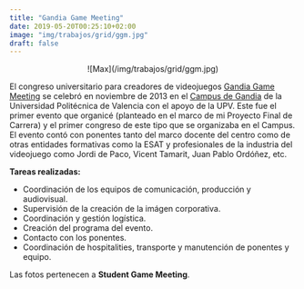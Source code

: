 ```yaml
---
title: "Gandia Game Meeting"
date: 2019-05-20T00:25:10+02:00
image: "img/trabajos/grid/ggm.jpg"
draft: false
---
```


<center>![Max](/img/trabajos/grid/ggm.jpg)</center>

El congreso universitario para creadores de videojuegos [Gandia Game Meeting](https://www.facebook.com/GameMeeting/) se celebró en noviembre de 2013 en el [Campus de Gandia](http://www.gandia.upv.es/) de la Universidad Politécnica de Valencia con el apoyo de la UPV. Este fue el primer evento que organicé (planteado en el marco de mi Proyecto Final de Carrera) y el primer congreso de este tipo que se organizaba en el Campus.
El evento contó con ponentes tanto del marco docente del centro como de otras entidades formativas como la ESAT y profesionales de la industria del videojuego como Jordi de Paco, Vicent Tamarit, Juan Pablo Ordóñez, etc.

**Tareas realizadas:**

+ Coordinación de los equipos de comunicación, producción y audiovisual.
+ Supervisión de la creación de la imágen corporativa.
+ Coordinación y gestión logística.
+ Creación del programa del evento.
+ Contacto con los ponentes.
+ Coordinación de hospitalities, transporte y manutención de ponentes y equipo.

Las fotos pertenecen a **Student Game Meeting**.
